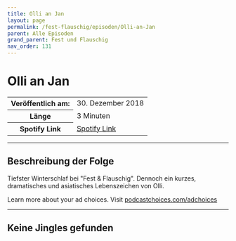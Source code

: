 ```yaml
---
title: Olli an Jan
layout: page
permalink: /fest-flauschig/episoden/Olli-an-Jan
parent: Alle Episoden
grand_parent: Fest und Flauschig
nav_order: 131
---
```


# Olli an Jan
<table class="resp-table dcf-table dcf-table-responsive dcf-table-bordered dcf-table-striped dcf-w-100%">
                    <tbody>
                        <tr>
                            <th scope="row">Veröffentlich am:</th>
                            <td data-label="Veröffentlich am:">30. Dezember 2018</td>
                        </tr>
                        <tr>
                            <th scope="row">Länge </th>
                            <td data-label="Länge ">3 Minuten</td>
                        </tr><tr>
                                <th scope="row">Spotify Link</th>
                                <td data-label="Spotify Link"><a href="https://open.spotify.com/episode/0QSHoxSj2akVFZ3Ijokv9w">Spotify Link</a></td>
                            </tr></tbody>
                </table>

***

## Beschreibung der Folge

<div>
Tiefster Winterschlaf bei "Fest &amp; Flauschig". Dennoch ein kurzes, dramatisches und asiatisches Lebenszeichen von Olli.<p> </p><p>Learn more about your ad choices. Visit <a href="https://podcastchoices.com/adchoices">podcastchoices.com/adchoices</a></p>  
</div>

***

## Keine Jingles gefunden